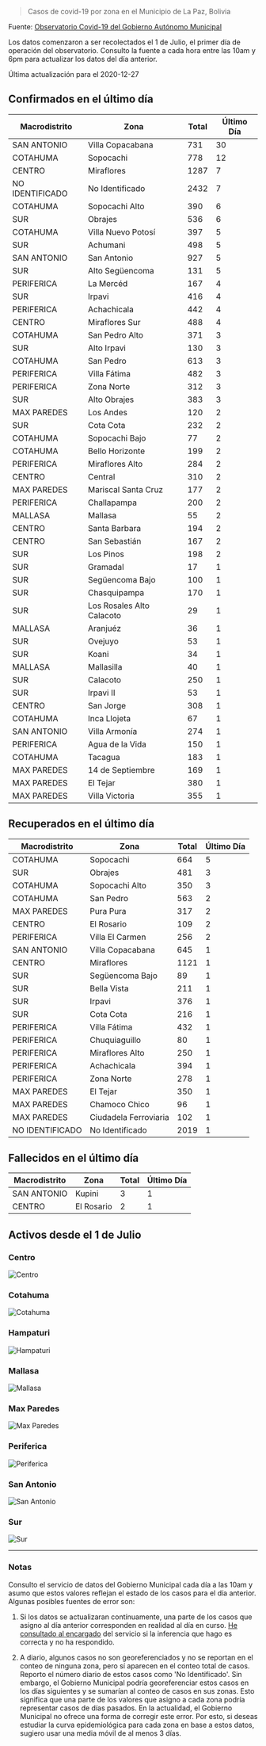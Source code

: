 > Casos de covid-19 por zona en el Municipio de La Paz, Bolivia

Fuente: [Observatorio Covid-19 del Gobierno Autónomo Municipal](http://observatoriocovid19.lapaz.bo/observatorio/index.php/datos-abiertos-covid)

Los datos comenzaron a ser recolectados el 1 de Julio, el primer día de operación del observatorio. Consulto la fuente a cada hora entre las 10am y 6pm para actualizar los datos del día anterior.

Última actualización para el 2020-12-27

## Confirmados en el último día

| Macrodistrito   | Zona                      |   Total |   Último Día |
|-----------------|---------------------------|---------|--------------|
| SAN ANTONIO     | Villa Copacabana          |     731 |           30 |
| COTAHUMA        | Sopocachi                 |     778 |           12 |
| CENTRO          | Miraflores                |    1287 |            7 |
| NO IDENTIFICADO | No Identificado           |    2432 |            7 |
| COTAHUMA        | Sopocachi Alto            |     390 |            6 |
| SUR             | Obrajes                   |     536 |            6 |
| COTAHUMA        | Villa Nuevo Potosí        |     397 |            5 |
| SUR             | Achumani                  |     498 |            5 |
| SAN ANTONIO     | San Antonio               |     927 |            5 |
| SUR             | Alto Següencoma           |     131 |            5 |
| PERIFERICA      | La Mercéd                 |     167 |            4 |
| SUR             | Irpavi                    |     416 |            4 |
| PERIFERICA      | Achachicala               |     442 |            4 |
| CENTRO          | Miraflores Sur            |     488 |            4 |
| COTAHUMA        | San Pedro Alto            |     371 |            3 |
| SUR             | Alto Irpavi               |     130 |            3 |
| COTAHUMA        | San Pedro                 |     613 |            3 |
| PERIFERICA      | Villa Fátima              |     482 |            3 |
| PERIFERICA      | Zona Norte                |     312 |            3 |
| SUR             | Alto Obrajes              |     383 |            3 |
| MAX PAREDES     | Los Andes                 |     120 |            2 |
| SUR             | Cota Cota                 |     232 |            2 |
| COTAHUMA        | Sopocachi Bajo            |      77 |            2 |
| COTAHUMA        | Bello Horizonte           |     199 |            2 |
| PERIFERICA      | Miraflores Alto           |     284 |            2 |
| CENTRO          | Central                   |     310 |            2 |
| MAX PAREDES     | Mariscal Santa Cruz       |     177 |            2 |
| PERIFERICA      | Challapampa               |     200 |            2 |
| MALLASA         | Mallasa                   |      55 |            2 |
| CENTRO          | Santa Barbara             |     194 |            2 |
| CENTRO          | San Sebastián             |     167 |            2 |
| SUR             | Los Pinos                 |     198 |            2 |
| SUR             | Gramadal                  |      17 |            1 |
| SUR             | Següencoma Bajo           |     100 |            1 |
| SUR             | Chasquipampa              |     170 |            1 |
| SUR             | Los Rosales Alto Calacoto |      29 |            1 |
| MALLASA         | Aranjuéz                  |      36 |            1 |
| SUR             | Ovejuyo                   |      53 |            1 |
| SUR             | Koani                     |      34 |            1 |
| MALLASA         | Mallasilla                |      40 |            1 |
| SUR             | Calacoto                  |     250 |            1 |
| SUR             | Irpavi II                 |      53 |            1 |
| CENTRO          | San Jorge                 |     308 |            1 |
| COTAHUMA        | Inca Llojeta              |      67 |            1 |
| SAN ANTONIO     | Villa Armonía             |     274 |            1 |
| PERIFERICA      | Agua de la Vida           |     150 |            1 |
| COTAHUMA        | Tacagua                   |     183 |            1 |
| MAX PAREDES     | 14 de Septiembre          |     169 |            1 |
| MAX PAREDES     | El Tejar                  |     380 |            1 |
| MAX PAREDES     | Villa Victoria            |     355 |            1 |

## Recuperados en el último día

| Macrodistrito   | Zona                  |   Total |   Último Día |
|-----------------|-----------------------|---------|--------------|
| COTAHUMA        | Sopocachi             |     664 |            5 |
| SUR             | Obrajes               |     481 |            3 |
| COTAHUMA        | Sopocachi Alto        |     350 |            3 |
| COTAHUMA        | San Pedro             |     563 |            2 |
| MAX PAREDES     | Pura Pura             |     317 |            2 |
| CENTRO          | El Rosario            |     109 |            2 |
| PERIFERICA      | Villa El Carmen       |     256 |            2 |
| SAN ANTONIO     | Villa Copacabana      |     645 |            1 |
| CENTRO          | Miraflores            |    1121 |            1 |
| SUR             | Següencoma Bajo       |      89 |            1 |
| SUR             | Bella Vista           |     211 |            1 |
| SUR             | Irpavi                |     376 |            1 |
| SUR             | Cota Cota             |     216 |            1 |
| PERIFERICA      | Villa Fátima          |     432 |            1 |
| PERIFERICA      | Chuquiaguillo         |      80 |            1 |
| PERIFERICA      | Miraflores Alto       |     250 |            1 |
| PERIFERICA      | Achachicala           |     394 |            1 |
| PERIFERICA      | Zona Norte            |     278 |            1 |
| MAX PAREDES     | El Tejar              |     350 |            1 |
| MAX PAREDES     | Chamoco Chico         |      96 |            1 |
| MAX PAREDES     | Ciudadela Ferroviaria |     102 |            1 |
| NO IDENTIFICADO | No Identificado       |    2019 |            1 |

## Fallecidos en el último día

| Macrodistrito   | Zona       |   Total |   Último Día |
|-----------------|------------|---------|--------------|
| SAN ANTONIO     | Kupini     |       3 |            1 |
| CENTRO          | El Rosario |       2 |            1 |

## Activos desde el 1 de Julio

### Centro

![Centro](plots/activos_centro.png)

### Cotahuma

![Cotahuma](plots/activos_cotahuma.png)

### Hampaturi

![Hampaturi](plots/activos_hampaturi.png)

### Mallasa

![Mallasa](plots/activos_mallasa.png)

### Max Paredes

![Max Paredes](plots/activos_max_paredes.png)

### Periferica

![Periferica](plots/activos_periferica.png)

### San Antonio

![San Antonio](plots/activos_san_antonio.png)

### Sur

![Sur](plots/activos_sur.png)

---

### Notas

Consulto el servicio de datos del Gobierno Municipal cada día a las 10am y asumo que estos valores reflejan el estado de los casos para el día anterior. Algunas posibles fuentes de error son:

1. Si los datos se actualizaran contínuamente, una parte de los casos que asigno al día anterior corresponden en realidad al día en curso. [He consultado al encargado](https://twitter.com/mauforonda/status/1278727234765959168) del servicio si la inferencia que hago es correcta y no ha respondido.

2. A diario, algunos casos no son georeferenciados y no se reportan en el conteo de ninguna zona, pero sí aparecen en el conteo total de casos. Reporto el número diario de estos casos como 'No Identificado'.  Sin embargo, el Gobierno Municipal podría georeferenciar estos casos en los días siguientes y se sumarían al conteo de casos en sus zonas. Esto significa que una parte de los valores que asigno a cada zona podría representar casos de días pasados. En la actualidad, el Gobierno Municipal no ofrece una forma de corregir este error. Por esto, si deseas estudiar la curva epidemiológica para cada zona en base a estos datos, sugiero usar una media móvil de al menos 3 días.